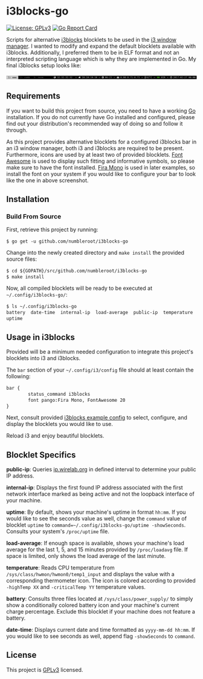 # i3blocks-go

[![License: GPLv3](https://img.shields.io/badge/license-GPLv3-blue.svg)](https://github.com/numbleroot/i3blocks-go/blob/master/LICENSE) [![Go Report Card](https://goreportcard.com/badge/github.com/numbleroot/i3blocks-go)](https://goreportcard.com/report/github.com/numbleroot/i3blocks-go)

Scripts for alternative [i3blocks](https://github.com/vivien/i3blocks) blocklets to be used in the [i3 window manager](https://i3wm.org/). I wanted to modify and expand the default blocklets available with i3blocks. Additionally, I preferred them to be in ELF format and not an interpreted scripting language which is why they are implemented in Go. My final i3blocks setup looks like:

![Screenshot of numbleroot's i3blocks configuration using i3blocks-go](screenshot.png)


## Requirements

If you want to build this project from source, you need to have a working [Go](https://golang.org/) installation. If you do not currently have Go installed and configured, please find out your distribution's recommended way of doing so and follow it through.

As this project provides alternative blocklets for a configured i3blocks bar in an i3 window manager, both i3 and i3blocks are required to be present. Furthermore, icons are used by at least two of provided blocklets. [Font Awesome](http://fontawesome.io/) is used to display such fitting and informative symbols, so please make sure to have the font installed. [Fira Mono](https://mozilla.github.io/Fira/) is used in later examples, so install the font on your system if you would like to configure your bar to look like the one in above screenshot.


## Installation

### Build From Source

First, retrieve this project by running:
```
$ go get -u github.com/numbleroot/i3blocks-go
```

Change into the newly created directory and `make install` the provided source files:
```
$ cd ${GOPATH}/src/github.com/numbleroot/i3blocks-go
$ make install
```

Now, all compiled blocklets will be ready to be executed at `~/.config/i3blocks-go/`:
```
$ ls ~/.config/i3blocks-go
battery  date-time  internal-ip  load-average  public-ip  temperature  uptime
```


## Usage in i3blocks

Provided will be a minimum needed configuration to integrate this project's blocklets into i3 and i3blocks.

The `bar` section of your `~/.config/i3/config` file should at least contain the following:
```
bar {
        status_command i3blocks
        font pango:Fira Mono, FontAwesome 20
}
```

Next, consult provided [i3blocks example config](https://github.com/numbleroot/i3blocks-go/blob/master/example-i3blocks.conf) to select, configure, and display the blocklets you would like to use.

Reload i3 and enjoy beautiful blocklets.


## Blocklet Specifics

**public-ip**: Queries [ip.wirelab.org](https://ip.wirelab.org/) in defined interval to determine your public IP address.

**internal-ip**: Displays the first found IP address associated with the first network interface marked as being active and not the loopback interface of your machine.

**uptime**: By default, shows your machine's uptime in format `hh:mm`. If you would like to see the seconds value as well, change the `command` value of blocklet `uptime` to `command=~/.config/i3blocks-go/uptime -showSeconds`. Consults your system's `/proc/uptime` file.

**load-average**: If enough space is available, shows your machine's load average for the last 1, 5, and 15 minutes provided by `/proc/loadavg` file. If space is limited, only shows the load average of the last minute.

**temperature**: Reads CPU temperature from `/sys/class/hwmon/hwmon0/temp1_input` and displays the value with a corresponding thermometer icon. The icon is colored according to provided `-highTemp XX` and `-criticalTemp YY` temperature values.

**battery**: Consults three files located at `/sys/class/power_supply/` to simply show a conditionally colored battery icon and your machine's current charge percentage. Exclude this blocklet if your machine does not feature a battery.

**date-time**: Displays current date and time formatted as `yyyy-mm-dd hh:mm`. If you would like to see seconds as well, append flag `-showSeconds` to `command`.


## License

This project is [GPLv3](https://github.com/numbleroot/i3blocks-go/blob/master/LICENSE) licensed.